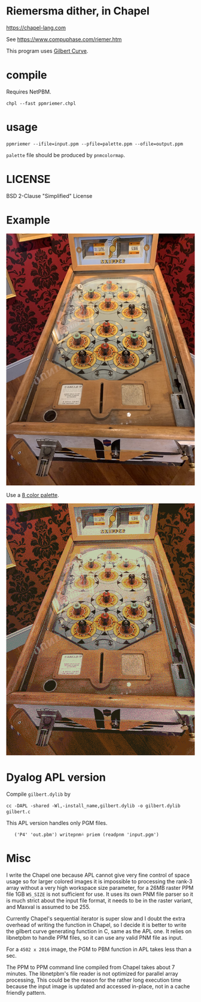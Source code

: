 # Riemersma dither, in Chapel

https://chapel-lang.com

See https://www.compuphase.com/riemer.htm

This program uses [Gilbert Curve](https://github.com/jakubcerveny/gilbert).

# compile

Requires NetPBM.

```
chpl --fast ppmriemer.chpl 
```

# usage

```
ppmriemer --ifile=input.ppm --pfile=palette.ppm --ofile=output.ppm 
```

`palette` file should be produced by `pnmcolormap`.

# LICENSE

BSD 2-Clause "Simplified" License

# Example

![original](example/in.png)


Use a [8 color palette](example/p.ppm).

![output](example/out.png)

# Dyalog APL version

Compile `gilbert.dylib` by

```
cc -DAPL -shared -Wl,-install_name,gilbert.dylib -o gilbert.dylib gilbert.c
```

This APL version handles only PGM files.

```
   ('P4' 'out.pbm') writepnm⍨ priem (readpnm 'input.pgm')
```

# Misc

I write the Chapel one because APL cannot give very fine control of space usage
so for larger colored images it is impossible to processing the rank-3 array
without a very high workspace size parameter, for a 26MB raster PPM file 1GB
`WS_SIZE` is not sufficient for use. It uses its own PNM file parser so it is
much strict about the input file format, it needs to be in the raster variant,
and Maxval is assumed to be 255.

Currently Chapel's sequential iterator is super slow and I doubt the extra
overhead of writing the function in Chapel, so I decide it is better to write
the gilbert curve generating function in C, same as the APL one. It relies on
libnetpbm to handle PPM files, so it can use any valid PNM file as input.

For a `4502 x 2016` image, the PGM to PBM function in APL takes less than a sec.

The PPM to PPM command line compiled from Chapel takes about 7 minutes. The
libnetpbm's file reader is not optimized for parallel array processing, This
could be the reason for the rather long execution time because the input image
is updated and accessed in-place, not in a cache friendly pattern.
